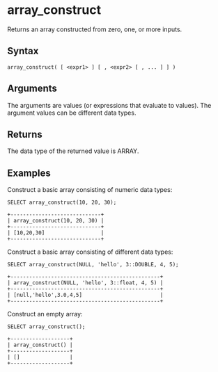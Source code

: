 # array_construct

Returns an array constructed from zero, one, or more inputs.

## Syntax

```scopeql
array_construct( [ <expr1> ] [ , <expr2> [ , ... ] ] )
```

## Arguments

The arguments are values (or expressions that evaluate to values). The argument values can be different data types.

## Returns

The data type of the returned value is ARRAY.

## Examples

Construct a basic array consisting of numeric data types:

```scopeql
SELECT array_construct(10, 20, 30);
```

```
+-----------------------------+
| array_construct(10, 20, 30) |
+-----------------------------+
| [10,20,30]                  |
+-----------------------------+
```

Construct a basic array consisting of different data types:

```scopeql
SELECT array_construct(NULL, 'hello', 3::DOUBLE, 4, 5);
```

```
+------------------------------------------------+
| array_construct(NULL, 'hello', 3::float, 4, 5) |
+------------------------------------------------+
| [null,'hello',3.0,4,5]                         |
+------------------------------------------------+
```

Construct an empty array:

```scopeql
SELECT array_construct();
```

```
+-------------------+
| array_construct() |
+-------------------+
| []                |
+-------------------+
```
